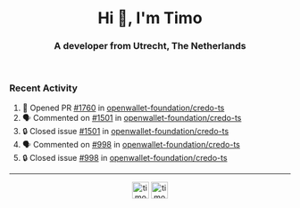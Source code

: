 <h1 align="center">Hi 👋, I'm Timo</h1>
<h3 align="center">A developer from Utrecht, The Netherlands</h3>
<br/>
<!-- https://github.com/rahuldkjain/github-profile-readme-generator --!>

<!--  <p align="left"><img src="https://github-readme-stats.vercel.app/api?username=timoglastra&show_icons=true&count_private=true&" alt="timoglastra" /></p> --!>

<!--
Github language stats
<p align="left"><img src="https://github-readme-stats.vercel.app/api/top-langs/?username=timoglastra&layout=compact" alt="timoglastra" /><p>
-->

<!-- Codestats language stats -->
<!-- <p align="left"><img src="https://codestats-readme.vercel.app/api/top-langs/?username=timoglastra&layout=compact&language_count=12" alt="timoglastra" /><p>    --!>
  
<h3>Recent Activity</h3>

<!--START_SECTION:activity-->
1. 💪 Opened PR [#1760](https://github.com/openwallet-foundation/credo-ts/pull/1760) in [openwallet-foundation/credo-ts](https://github.com/openwallet-foundation/credo-ts)
2. 🗣 Commented on [#1501](https://github.com/openwallet-foundation/credo-ts/issues/1501#issuecomment-1943155458) in [openwallet-foundation/credo-ts](https://github.com/openwallet-foundation/credo-ts)
3. 🔒 Closed issue [#1501](https://github.com/openwallet-foundation/credo-ts/issues/1501) in [openwallet-foundation/credo-ts](https://github.com/openwallet-foundation/credo-ts)
4. 🗣 Commented on [#998](https://github.com/openwallet-foundation/credo-ts/issues/998#issuecomment-1943154936) in [openwallet-foundation/credo-ts](https://github.com/openwallet-foundation/credo-ts)
5. 🔒 Closed issue [#998](https://github.com/openwallet-foundation/credo-ts/issues/998) in [openwallet-foundation/credo-ts](https://github.com/openwallet-foundation/credo-ts)
<!--END_SECTION:activity-->

---

<p align="center">
<a href="https://twitter.com/timoglastra" target="blank"><img align="center" src="https://cdn.jsdelivr.net/npm/simple-icons@3.0.1/icons/twitter.svg" alt="timoglastra" height="30" width="30" /></a>
<a href="https://linkedin.com/in/timoglastra" target="blank"><img align="center" src="https://cdn.jsdelivr.net/npm/simple-icons@3.0.1/icons/linkedin.svg" alt="timoglastra" height="30" width="30" /></a>
</p>



